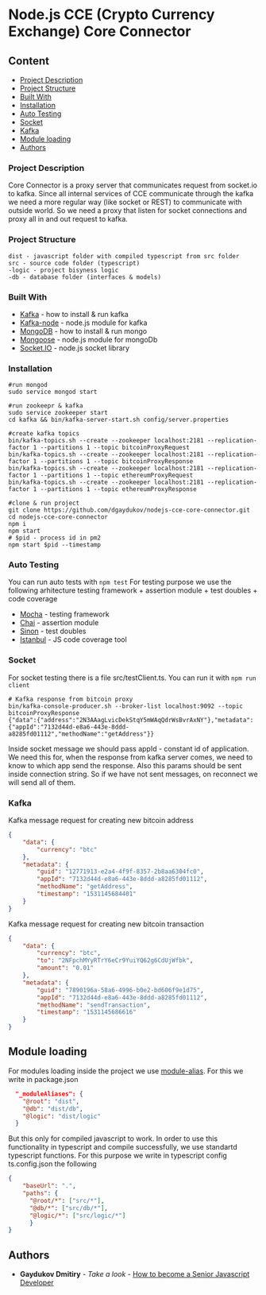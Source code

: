 # Node.js CCE (Crypto Currency Exchange) Core Connector

## Content
* [Project Description](#project-description)
* [Project Structure](#project-structure)
* [Built With](#built-with)
* [Installation](#installation)
* [Auto Testing](#auto-testing)
* [Socket](#socket)
* [Kafka](#kafka)
* [Module loading](#module-loading)
* [Authors](#authors)

### Project Description
Core Connector is a proxy server that communicates request from socket.io to kafka. Since all internal services of CCE communicate through the 
kafka we need a more regular way (like socket or REST) to communicate with outside world. So we need a proxy that listen for socket connections
and proxy all in and out request to kafka.

### Project Structure
```
dist - javascript folder with compiled typescript from src folder
src - source code folder (typescript)
-logic - project bisyness logic
-db - database folder (interfaces & models)
```

### Built With
* [Kafka](https://kafka.apache.org/quickstart) - how to install & run kafka
* [Kafka-node](https://www.npmjs.com/package/kafka-node) - node.js module for kafka
* [MongoDB](https://docs.mongodb.com/manual/tutorial/install-mongodb-on-ubuntu) - how to install & run mongo
* [Mongoose](https://www.npmjs.com/package/mongoose) - node.js module for mongoDb
* [Socket.IO](https://www.npmjs.com/package/socket.io) - node.js socket library


### Installation 
```shell
#run mongod
sudo service mongod start

#run zookeepr & kafka
sudo service zookeeper start
cd kafka && bin/kafka-server-start.sh config/server.properties

#create kafka topics
bin/kafka-topics.sh --create --zookeeper localhost:2181 --replication-factor 1 --partitions 1 --topic bitcoinProxyRequest
bin/kafka-topics.sh --create --zookeeper localhost:2181 --replication-factor 1 --partitions 1 --topic bitcoinProxyResponse
bin/kafka-topics.sh --create --zookeeper localhost:2181 --replication-factor 1 --partitions 1 --topic ethereumProxyRequest
bin/kafka-topics.sh --create --zookeeper localhost:2181 --replication-factor 1 --partitions 1 --topic ethereumProxyResponse

#clone & run project
git clone https://github.com/dgaydukov/nodejs-cce-core-connector.git
cd nodejs-cce-core-connector
npm i
npm start
# $pid - process id in pm2
npm start $pid --timestamp
```





### Auto Testing

You can run auto tests with `npm test`
For testing purpose we use the following arhitecture
testing framework + assertion module + test doubles + code coverage
* [Mocha](https://mochajs.org) - testing framework
* [Chai](http://www.chaijs.com) - assertion module
* [Sinon](http://sinonjs.org) - test doubles
* [Istanbul](https://github.com/gotwarlost/istanbul) - JS code coverage tool



### Socket

For socket testing there is a file src/testClient.ts. You can run it with `npm run client`

```shell
# Kafka response from bitcoin proxy
bin/kafka-console-producer.sh --broker-list localhost:9092 --topic bitcoinProxyResponse
{"data":{"address":"2N3AAagLvicDekStqY5mWAqQdrWsBvrAxNY"},"metadata":{"appId":"7132d44d-e8a6-443e-8ddd-a8285fd01112","methodName":"getAddress"}}
```

Inside socket message we should pass appId - constant id of application. We need this for, when the response from kafka server comes, we 
need to know to which app send the response. Also this params should be sent inside connection string. So if we have not sent messages,
on reconnect we will send all of them.




### Kafka

Kafka message request for creating new bitcoin address
```json
{
    "data": {
        "currency": "btc"
    },
    "metadata": {
        "guid": "12771913-e2a4-4f9f-8357-2b8aa6304fc0",
        "appId": "7132d44d-e8a6-443e-8ddd-a8285fd01112",
        "methodName": "getAddress",
        "timestamp": "1531145684401"
    }
}
```

Kafka message request for creating new bitcoin transaction
```json
{
    "data": {
        "currency": "btc",
        "to": "2NFpchMYyRTrY6eCr9YuiYQ62g6CdUjWfbk",
        "amount": "0.01"
    },
    "metadata": {
        "guid": "7890196a-58a6-4996-b0e2-bd606f9e1d75",
        "appId": "7132d44d-e8a6-443e-8ddd-a8285fd01112",
        "methodName": "sendTransaction",
        "timestamp": "1531145686616"
    }
}
```




## Module loading

For modules loading inside the project we use [module-alias](https://www.npmjs.com/package/module-alias). For this we write in package.json
```json
  "_moduleAliases": {
    "@root": "dist",
    "@db": "dist/db",
    "@logic": "dist/logic"
  }
```
But this only for compiled javascript to work. In order to use this functionality in typescript and compile successfully, we use standartd
typescript functions. For this purpose we write in typescript config ts.config.json the following
```json
{
    "baseUrl": ".",
    "paths": {
      "@root/*": ["src/*"],
      "@db/*": ["src/db/*"],
      "@logic/*": ["src/logic/*"]
      }
}
```


## Authors

* **Gaydukov Dmitiry** - *Take a look* - [How to become a Senior Javascript Developer](https://github.com/dgaydukov/how-to-become-a-senior-js-developer)
























